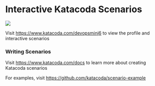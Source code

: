 # Interactive Katacoda Scenarios

[![](http://shields.katacoda.com/katacoda/devopsminj6/count.svg)](https://www.katacoda.com/devopsminj6 "Get your profile on Katacoda.com")

Visit https://www.katacoda.com/devopsminj6 to view the profile and interactive scenarios

### Writing Scenarios
Visit https://www.katacoda.com/docs to learn more about creating Katacoda scenarios

For examples, visit https://github.com/katacoda/scenario-example
